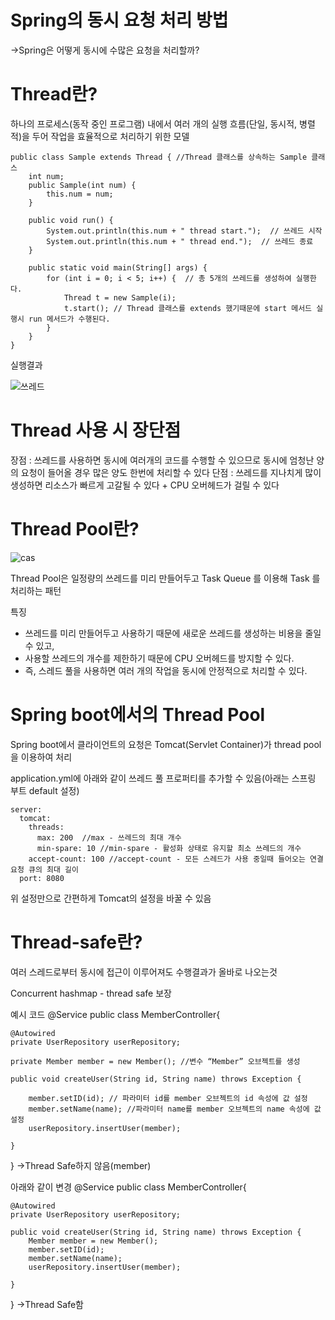 # Spring의 동시 요청 처리 방법
->Spring은 어떻게 동시에 수많은 요청을 처리할까?

# Thread란?
하나의 프로세스(동작 중인 프로그램) 내에서 여러 개의 실행 흐름(단일, 동시적, 병렬적)을 두어 작업을 효율적으로 처리하기 위한 모델

```
public class Sample extends Thread { //Thread 클래스를 상속하는 Sample 클래스
    int num;
    public Sample(int num) {
        this.num = num;
    }

    public void run() {
        System.out.println(this.num + " thread start.");  // 쓰레드 시작
        System.out.println(this.num + " thread end.");  // 쓰레드 종료 
    }

    public static void main(String[] args) {
        for (int i = 0; i < 5; i++) {  // 총 5개의 쓰레드를 생성하여 실행한다.
            Thread t = new Sample(i);
            t.start(); // Thread 클래스를 extends 했기때문에 start 메서드 실행시 run 메서드가 수행된다.
        }
    }
}
```
실행결과

![쓰레드](https://github.com/heydgmon/0612/assets/40292371/ab7d6211-9052-4486-8eb6-04d3c9b04cfb)

# Thread 사용 시 장단점
장점 : 쓰레드를 사용하면 동시에 여러개의 코드를 수행할 수 있으므로 동시에 엄청난 양의 요청이 들어올 경우 많은 양도 한번에 처리할 수 있다
단점 : 쓰레드를 지나치게 많이 생성하면 리소스가 빠르게 고갈될 수 있다 + CPU 오버헤드가 걸릴 수 있다

# Thread Pool란?
![cas](https://github.com/heydgmon/0612/assets/40292371/5bedd74f-d97a-4cfa-80f2-59c9014a1de4)

Thread Pool은 일정량의 쓰레드를 미리 만들어두고 Task Queue 를 이용해 Task 를 처리하는 패턴

특징
* 쓰레드를 미리 만들어두고 사용하기 때문에 새로운 쓰레드를 생성하는 비용을 줄일 수 있고,
* 사용할 쓰레드의 개수를 제한하기 때문에 CPU 오버헤드를 방지할 수 있다.
* 즉, 스레드 풀을 사용하면 여러 개의 작업을 동시에 안정적으로 처리할 수 있다.


# Spring boot에서의 Thread Pool

Spring boot에서 클라이언트의 요청은 Tomcat(Servlet Container)가 thread pool을 이용하여 처리
 
application.yml에 아래와 같이 쓰레드 풀 프로퍼티를 추가할 수 있음(아래는 스프링 부트 default 설정)
```
server:
  tomcat:
    threads:
      max: 200  //max - 쓰레드의 최대 개수
      min-spare: 10 //min-spare - 활성화 상태로 유지할 최소 쓰레드의 개수
    accept-count: 100 //accept-count - 모든 스레드가 사용 중일때 들어오는 연결 요청 큐의 최대 길이
  port: 8080
  ```
위 설정만으로 간편하게 Tomcat의 설정을 바꿀 수 있음


# Thread-safe란?
여러 스레드로부터 동시에 접근이 이루어져도 수행결과가 올바로 나오는것


Concurrent hashmap - thread safe 보장

예시 코드
@Service
public class MemberController{
 
    @Autowired
    private UserRepository userRepository;
 
    private Member member = new Member(); //변수 “Member” 오브젝트를 생성
 
    public void createUser(String id, String name) throws Exception {
 
        member.setID(id); // 파라미터 id를 member 오브젝트의 id 속성에 값 설정
        member.setName(name); //파라미터 name를 member 오브젝트의 name 속성에 값 설정
        userRepository.insertUser(member);
 
    }
}
 ->Thread Safe하지 않음(member)
 
아래와 같이 변경
@Service
public class MemberController{
 
    @Autowired
    private UserRepository userRepository;
 
    public void createUser(String id, String name) throws Exception {
        Member member = new Member();
        member.setID(id);
        member.setName(name);
        userRepository.insertUser(member);
 
    }
}
->Thread Safe함
